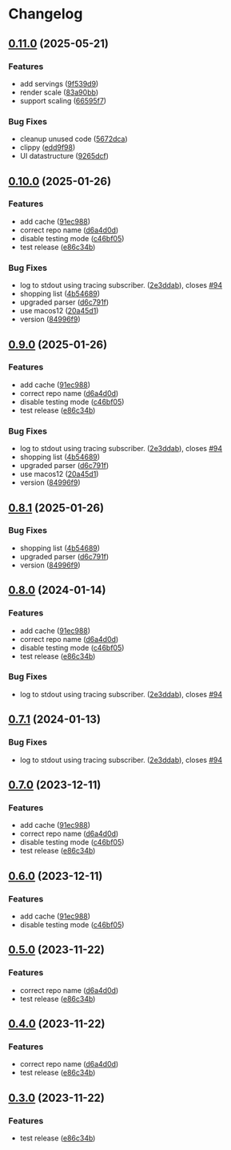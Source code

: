 # Changelog

## [0.11.0](https://github.com/cooklang/cookcli/compare/v0.10.0...v0.11.0) (2025-05-21)


### Features

* add servings ([9f539d9](https://github.com/cooklang/cookcli/commit/9f539d9c2e901f53785ecf3edbd962b47003b276))
* render scale ([83a90bb](https://github.com/cooklang/cookcli/commit/83a90bb429adc5c966aad82cbf5915ed7c499184))
* support scaling ([66595f7](https://github.com/cooklang/cookcli/commit/66595f7559fa714378daaed31b7ee7e898bf5a4a))


### Bug Fixes

* cleanup unused code ([5672dca](https://github.com/cooklang/cookcli/commit/5672dcaf576ee2af6cf10f923baf6f1a193792a2))
* clippy ([edd9f98](https://github.com/cooklang/cookcli/commit/edd9f98ecab984cf159e6b07a76b8cded2999d10))
* UI datastructure ([9265dcf](https://github.com/cooklang/cookcli/commit/9265dcf1159f12339d4a7cb905bec954008216df))

## [0.10.0](https://github.com/cooklang/cookcli/compare/v0.9.0...v0.10.0) (2025-01-26)


### Features

* add cache ([91ec988](https://github.com/cooklang/cookcli/commit/91ec988b5bcbdf089c061761ce25e19b53e853a8))
* correct repo name ([d6a4d0d](https://github.com/cooklang/cookcli/commit/d6a4d0d24c001a6fbc0e667e591e0919c11b3b58))
* disable testing mode ([c46bf05](https://github.com/cooklang/cookcli/commit/c46bf05e1107f57f56f5490ff8ffd74c8c15f748))
* test release ([e86c34b](https://github.com/cooklang/cookcli/commit/e86c34be1e58b8e4fb1ae2e9a0fef20665610183))


### Bug Fixes

* log to stdout using tracing subscriber. ([2e3ddab](https://github.com/cooklang/cookcli/commit/2e3ddab44680231f9dbbca462c9b15ea1c3947b7)), closes [#94](https://github.com/cooklang/cookcli/issues/94)
* shopping list ([4b54689](https://github.com/cooklang/cookcli/commit/4b54689d981ea2cb8adfa89ab8fe5515de1a2ee8))
* upgraded parser ([d6c791f](https://github.com/cooklang/cookcli/commit/d6c791fd4c5ffd415c51fd03aa06d9a9478c36bd))
* use macos12 ([20a45d1](https://github.com/cooklang/cookcli/commit/20a45d108360de68ebe3efdbdfc2a5eef1c8226d))
* version ([84996f9](https://github.com/cooklang/cookcli/commit/84996f9b2fb3a54bc7d6868c32855ee4dec8b602))

## [0.9.0](https://github.com/cooklang/cookcli/compare/v0.8.1...v0.9.0) (2025-01-26)


### Features

* add cache ([91ec988](https://github.com/cooklang/cookcli/commit/91ec988b5bcbdf089c061761ce25e19b53e853a8))
* correct repo name ([d6a4d0d](https://github.com/cooklang/cookcli/commit/d6a4d0d24c001a6fbc0e667e591e0919c11b3b58))
* disable testing mode ([c46bf05](https://github.com/cooklang/cookcli/commit/c46bf05e1107f57f56f5490ff8ffd74c8c15f748))
* test release ([e86c34b](https://github.com/cooklang/cookcli/commit/e86c34be1e58b8e4fb1ae2e9a0fef20665610183))


### Bug Fixes

* log to stdout using tracing subscriber. ([2e3ddab](https://github.com/cooklang/cookcli/commit/2e3ddab44680231f9dbbca462c9b15ea1c3947b7)), closes [#94](https://github.com/cooklang/cookcli/issues/94)
* shopping list ([4b54689](https://github.com/cooklang/cookcli/commit/4b54689d981ea2cb8adfa89ab8fe5515de1a2ee8))
* upgraded parser ([d6c791f](https://github.com/cooklang/cookcli/commit/d6c791fd4c5ffd415c51fd03aa06d9a9478c36bd))
* use macos12 ([20a45d1](https://github.com/cooklang/cookcli/commit/20a45d108360de68ebe3efdbdfc2a5eef1c8226d))
* version ([84996f9](https://github.com/cooklang/cookcli/commit/84996f9b2fb3a54bc7d6868c32855ee4dec8b602))

## [0.8.1](https://github.com/cooklang/cookcli/compare/v0.8.0...v0.8.1) (2025-01-26)


### Bug Fixes

* shopping list ([4b54689](https://github.com/cooklang/cookcli/commit/4b54689d981ea2cb8adfa89ab8fe5515de1a2ee8))
* upgraded parser ([d6c791f](https://github.com/cooklang/cookcli/commit/d6c791fd4c5ffd415c51fd03aa06d9a9478c36bd))
* version ([84996f9](https://github.com/cooklang/cookcli/commit/84996f9b2fb3a54bc7d6868c32855ee4dec8b602))

## [0.8.0](https://github.com/cooklang/cookcli/compare/v0.7.1...v0.8.0) (2024-01-14)


### Features

* add cache ([91ec988](https://github.com/cooklang/cookcli/commit/91ec988b5bcbdf089c061761ce25e19b53e853a8))
* correct repo name ([d6a4d0d](https://github.com/cooklang/cookcli/commit/d6a4d0d24c001a6fbc0e667e591e0919c11b3b58))
* disable testing mode ([c46bf05](https://github.com/cooklang/cookcli/commit/c46bf05e1107f57f56f5490ff8ffd74c8c15f748))
* test release ([e86c34b](https://github.com/cooklang/cookcli/commit/e86c34be1e58b8e4fb1ae2e9a0fef20665610183))


### Bug Fixes

* log to stdout using tracing subscriber. ([2e3ddab](https://github.com/cooklang/cookcli/commit/2e3ddab44680231f9dbbca462c9b15ea1c3947b7)), closes [#94](https://github.com/cooklang/cookcli/issues/94)

## [0.7.1](https://github.com/cooklang/cookcli/compare/v0.7.0...v0.7.1) (2024-01-13)


### Bug Fixes

* log to stdout using tracing subscriber. ([2e3ddab](https://github.com/cooklang/cookcli/commit/2e3ddab44680231f9dbbca462c9b15ea1c3947b7)), closes [#94](https://github.com/cooklang/cookcli/issues/94)

## [0.7.0](https://github.com/cooklang/cookcli/compare/v0.6.0...v0.7.0) (2023-12-11)


### Features

* add cache ([91ec988](https://github.com/cooklang/cookcli/commit/91ec988b5bcbdf089c061761ce25e19b53e853a8))
* correct repo name ([d6a4d0d](https://github.com/cooklang/cookcli/commit/d6a4d0d24c001a6fbc0e667e591e0919c11b3b58))
* disable testing mode ([c46bf05](https://github.com/cooklang/cookcli/commit/c46bf05e1107f57f56f5490ff8ffd74c8c15f748))
* test release ([e86c34b](https://github.com/cooklang/cookcli/commit/e86c34be1e58b8e4fb1ae2e9a0fef20665610183))

## [0.6.0](https://github.com/cooklang/cookcli/compare/v0.5.0...v0.6.0) (2023-12-11)


### Features

* add cache ([91ec988](https://github.com/cooklang/cookcli/commit/91ec988b5bcbdf089c061761ce25e19b53e853a8))
* disable testing mode ([c46bf05](https://github.com/cooklang/cookcli/commit/c46bf05e1107f57f56f5490ff8ffd74c8c15f748))

## [0.5.0](https://github.com/cooklang/CookCLI/compare/v0.4.0...v0.5.0) (2023-11-22)


### Features

* correct repo name ([d6a4d0d](https://github.com/cooklang/CookCLI/commit/d6a4d0d24c001a6fbc0e667e591e0919c11b3b58))
* test release ([e86c34b](https://github.com/cooklang/CookCLI/commit/e86c34be1e58b8e4fb1ae2e9a0fef20665610183))

## [0.4.0](https://github.com/cooklang/CookCLI/compare/v0.3.0...v0.4.0) (2023-11-22)


### Features

* correct repo name ([d6a4d0d](https://github.com/cooklang/CookCLI/commit/d6a4d0d24c001a6fbc0e667e591e0919c11b3b58))
* test release ([e86c34b](https://github.com/cooklang/CookCLI/commit/e86c34be1e58b8e4fb1ae2e9a0fef20665610183))

## [0.3.0](https://github.com/cooklang/CookCLI/compare/v0.2.1...v0.3.0) (2023-11-22)


### Features

* test release ([e86c34b](https://github.com/cooklang/CookCLI/commit/e86c34be1e58b8e4fb1ae2e9a0fef20665610183))
